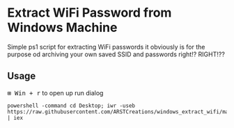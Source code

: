 # Extract WiFi Password from Windows Machine
Simple ps1 script for extracting WiFi passwords
it obviously is for the purpose od archiving your own saved SSID and passwords right!? RIGHT!??

## Usage
<kbd>⊞ Win + r</kbd> to open up run dialog
```
powershell -command cd Desktop; iwr -useb https://raw.githubusercontent.com/ARSTCreations/windows_extract_wifi/main/wifi_extract.ps1 | iex
```
